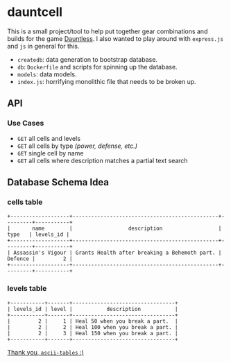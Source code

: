 # dauntcell

This is a small project/tool to help put together gear combinations and builds for the game [Dauntless](https://playdauntless.com). I also wanted to play around with `express.js` and 
`js` in general for this. 

- `createdb`: data generation to bootstrap database.
- `db`: `Dockerfile` and scripts for spinning up the database.
- `models`: data models.
- `index.js`: horrifying monolithic file that needs to be broken up.

## API 

### Use Cases

- `GET` all cells and levels
- `GET` all cells by type _(power, defense, etc.)_
- `GET` single cell by name
- `GET` all cells where description matches a partial text search

## Database Schema Idea

### cells table
```
+-------------------+-----------------------------------------------+---------+-----------+
|       name        |                  description                  |  type   | levels_id |
+-------------------+-----------------------------------------------+---------+-----------+
| Assassin's Vigour | Grants Health after breaking a Behemoth part. | Defence |         2 |
+-------------------+-----------------------------------------------+---------+-----------+
```

### levels table
```
+-----------+-------+---------------------------------+
| levels_id | level |           description           |
+-----------+-------+---------------------------------+
|         2 |     1 | Heal 50 when you break a part.  |
|         2 |     2 | Heal 100 when you break a part. |
|         2 |     3 | Heal 150 when you break a part. |
+-----------+-------+---------------------------------+
```

[Thank you, `ascii-tables` :)](https://ozh.github.io/ascii-tables/)
